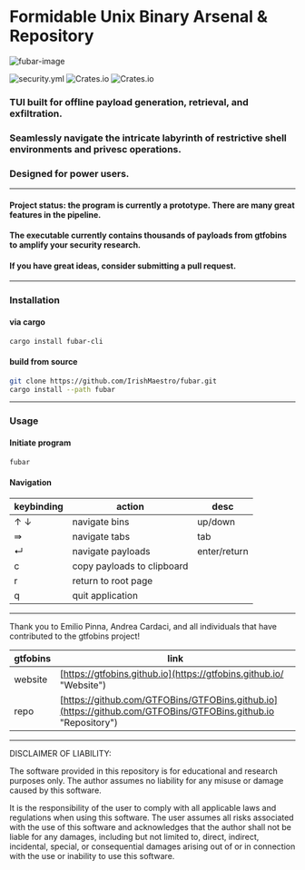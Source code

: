# Formidable Unix Binary Arsenal &amp; Repository

![fubar-image](https://github.com/IrishMaestro/fubar/assets/70972101/8334863d-675d-4f03-993b-707f7818cd04)

![security.yml](https://github.com/irishmaestro/fubar/actions/workflows/security.yml/badge.svg)
![Crates.io](https://img.shields.io/crates/v/fubar-cli?color=white&label=version&style=plastic)
![Crates.io](https://img.shields.io/crates/d/fubar-cli?color=orange&style=plastic)




### TUI built for offline payload generation, retrieval, and exfiltration.
### Seamlessly navigate the intricate labyrinth of restrictive shell environments and privesc operations.
### Designed for power users. 
----
#### Project status: the program is currently a prototype. There are many great features in the pipeline.
#### The executable currently contains thousands of payloads from gtfobins to amplify your security research.
#### If you have great ideas, consider submitting a pull request.
----
### Installation
#### via cargo
```bash
cargo install fubar-cli
```
#### build from source
```bash
git clone https://github.com/IrishMaestro/fubar.git
cargo install --path fubar
```
----
### Usage
#### Initiate program
```bash
fubar
```
#### Navigation
| keybinding | action | desc |
|-----------------|-----------------|-----------------|
| ↑ ↓ | navigate bins | up/down |
| ⇛ | navigate tabs | tab |
| ↵ | navigate payloads | enter/return |
| c | copy payloads to clipboard | |
| r | return to root page | |
| q | quit application | |
 
-----            
Thank you to Emilio Pinna, Andrea Cardaci, and all individuals that have contributed to the gtfobins project!

| gtfobins   |  link |
| ------------ | ------------ |
| website  |  [https://gtfobins.github.io](https://gtfobins.github.io/ "Website") |
|  repo |  [https://github.com/GTFOBins/GTFOBins.github.io](https://github.com/GTFOBins/GTFOBins.github.io "Repository") |
----
DISCLAIMER OF LIABILITY:

The software provided in this repository is for educational and research purposes only. The author assumes no liability for any misuse or damage caused by this software. 

It is the responsibility of the user to comply with all applicable laws and regulations when using this software. The user assumes all risks associated with the use of this software and acknowledges that the author shall not be liable for any damages, including but not limited to, direct, indirect, incidental, special, or consequential damages arising out of or in connection with the use or inability to use this software.
